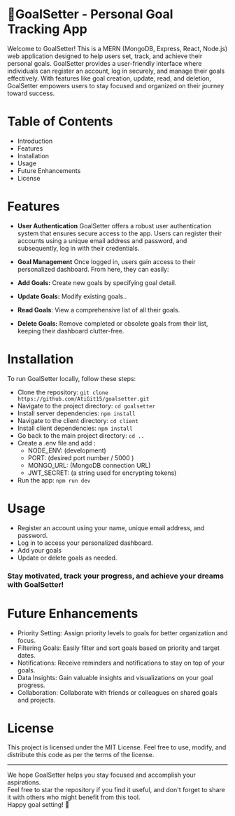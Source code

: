 # 🎯GoalSetter - Personal Goal Tracking App
Welcome to GoalSetter! This is a MERN (MongoDB, Express, React, Node.js) web application designed to help users set, track, and achieve their personal goals. GoalSetter provides a user-friendly interface where individuals can register an account, log in securely, and manage their goals effectively. With features like goal creation, update, read, and deletion, GoalSetter empowers users to stay focused and organized on their journey toward success.

# Table of Contents
- Introduction
- Features
- Installation
- Usage
- Future Enhancements
- License
  
# Features
- **User Authentication**
GoalSetter offers a robust user authentication system that ensures secure access to the app. Users can register their accounts using a unique email address and password, and subsequently, log in with their credentials.

- **Goal Management**
Once logged in, users gain access to their personalized dashboard. From here, they can easily:

- **Add Goals:** Create new goals by specifying goal detail.
- **Update Goals:** Modify existing goals..
- **Read Goals**: View a comprehensive list of all their goals.
- **Delete Goals:** Remove completed or obsolete goals from their list, keeping their dashboard clutter-free.


# Installation
To run GoalSetter locally, follow these steps:

- Clone the repository: `git clone https://github.com/AtiGit15/goalsetter.git`
- Navigate to the project directory: `cd goalsetter`
- Install server dependencies: `npm install`
- Navigate to the client directory: `cd client`
- Install client dependencies: `npm install`
- Go back to the main project directory: `cd ..`
- Create a .env file and add :
   - NODE_ENV: (development)
   - PORT: (desired port number / 5000 )
   - MONGO_URL: (MongoDB connection URL)
   - JWT_SECRET: (a string used for encrypting tokens)
- Run the app: `npm run dev`
# Usage
- Register an account using your name, unique email address, and password.
- Log in to access your personalized dashboard.
- Add your goals 
- Update or delete goals as needed.
### Stay motivated, track your progress, and achieve your dreams with GoalSetter!

# Future Enhancements

- Priority Setting: Assign priority levels to goals for better organization and focus.
- Filtering Goals: Easily filter and sort goals based on priority and target dates.
- Notifications: Receive reminders and notifications to stay on top of your goals.
- Data Insights: Gain valuable insights and visualizations on your goal progress.
- Collaboration: Collaborate with friends or colleagues on shared goals and projects.
  
# License

This project is licensed under the MIT License. Feel free to use, modify, and distribute this code as per the terms of the license.

---
We hope GoalSetter helps you stay focused and accomplish your aspirations.<br>
Feel free to star the repository if you find it useful, and don't forget to share it with others who might benefit from this tool.<br>
Happy goal setting! 🎯<br>
